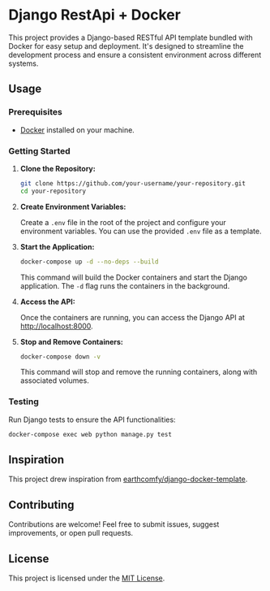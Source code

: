 # Django RestApi + Docker 

This project provides a Django-based RESTful API template bundled with Docker for easy setup and deployment. It's designed to streamline the development process and ensure a consistent environment across different systems.

## Usage

### Prerequisites

- [Docker](https://www.docker.com/) installed on your machine.

### Getting Started

1. **Clone the Repository:**

    ```bash
    git clone https://github.com/your-username/your-repository.git
    cd your-repository
    ```

2. **Create Environment Variables:**

    Create a `.env` file in the root of the project and configure your environment variables. You can use the provided `.env` file as a template.

3. **Start the Application:**

    ```bash
    docker-compose up -d --no-deps --build
    ```

    This command will build the Docker containers and start the Django application. The `-d` flag runs the containers in the background.

4. **Access the API:**

    Once the containers are running, you can access the Django API at [http://localhost:8000](http://localhost:8000).

5. **Stop and Remove Containers:**

    ```bash
    docker-compose down -v
    ```

    This command will stop and remove the running containers, along with associated volumes.

### Testing

Run Django tests to ensure the API functionalities:

```bash
docker-compose exec web python manage.py test
```

## Inspiration

This project drew inspiration from [earthcomfy/django-docker-template](https://github.com/earthcomfy/django-docker-template).

## Contributing

Contributions are welcome! Feel free to submit issues, suggest improvements, or open pull requests.

## License

This project is licensed under the [MIT License](LICENSE).

